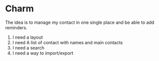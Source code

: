 # Charm

The idea is to manage my contact in one single place and be able to add reminders.

1. I need a layout
2. I need A list of contact with names and main contacts
3. I need a search
4. I need a way to import/export
